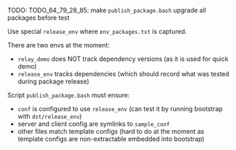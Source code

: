 
TODO: TODO_64_79_28_85: make `publish_package.bash` upgrade all packages before test

Use special `release_env` where `env_packages.txt` is captured.

There are two envs at the moment:

*   `relay_demo` does NOT track dependency versions (as it is used for quick demo)
*   `release_env` tracks dependencies (which should record what was tested during package release)

Script `publish_package.bash` must ensure:

*   `conf` is configured to use `release_env` (can test it by running bootstrap with `dst/release_env`)
*   server and client config are symlinks to `sample_conf`
*   other files match template configs (hard to do at the moment as template configs are non-extractable embedded into bootstrap)
